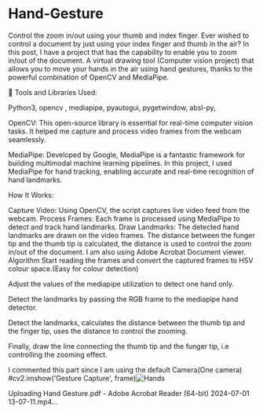 # Hand-Gesture
Control the zoom in/out using your thumb and index finger.
Ever wished to control a document  by just using your index finger and thumb in the air? In this post, I have a project that has the capability to enable you to zoom in/out of the document. A virtual drawing tool (Computer vision project) that allows you to move your hands in the air using hand gestures, thanks to the powerful combination of OpenCV and MediaPipe.

🔧 Tools and Libraries Used:

Python3, opencv , mediapipe, pyautogui, pygetwindow, absl-py, 

OpenCV: This open-source library is essential for real-time computer vision tasks. It helped me capture and process video frames from the webcam seamlessly.

MediaPipe: Developed by Google, MediaPipe is a fantastic framework for building multimodal machine learning pipelines. In this project, I used MediaPipe for hand tracking, enabling accurate and real-time recognition of hand landmarks.

How It Works:

Capture Video: Using OpenCV, the script captures live video feed from the webcam.
Process Frames: Each frame is processed using MediaPipe to detect and track hand landmarks.
Draw Landmarks: The detected hand landmarks are drawn on the video frames.
The distance between the funger tip and the thumb tip is calculated, the distance is used to control the zoom in/out of the document.
I am also using Adobe Acrobat Document viewer.
Algorithm
Start reading the frames and convert the captured frames to HSV colour space.(Easy for colour detection)

Adjust the values of the mediapipe utilization to detect one hand only.

Detect the landmarks by passing the RGB frame to the mediapipe hand detector.

Detect the landmarks, calculates the distance between the thumb tip and the finger tip, uses the distance to control the zooming.

Finally, draw the line connecting the thumb tip and the funger tip, i.e controlling the zooming effect.

I commented this part since I am using the default Camera(One camera) #cv2.imshow('Gesture Capture', frame)![Hands](https://github.com/Stud58/Hand-Gesture/assets/118792996/e17686f1-985b-4e15-8304-7432d81df673)


Uploading Hand Gesture.pdf - Adobe Acrobat Reader (64-bit) 2024-07-01 13-07-11.mp4…


